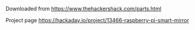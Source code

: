 Downloaded from https://www.thehackershack.com/parts.html

Project page https://hackaday.io/project/13466-raspberry-pi-smart-mirror
